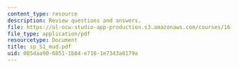 ```yaml
---
content_type: resource
description: Review questions and answers.
file: https://ol-ocw-studio-app-production.s3.amazonaws.com/courses/16-01-unified-engineering-i-ii-iii-iv-fall-2005-spring-2006/085daa9068511b84e7161e7343a8179a_sp_S1_mud.pdf
file_type: application/pdf
resourcetype: Document
title: sp_S1_mud.pdf
uid: 085daa90-6851-1b84-e716-1e7343a8179a
---
```


